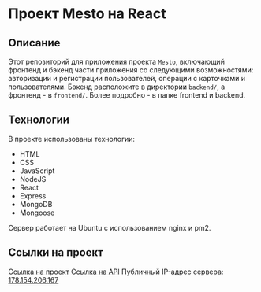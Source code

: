 # Проект Mesto на React

## Описание

Этот репозиторий для приложения проекта `Mesto`, включающий фронтенд и бэкенд части приложения со следующими возможностями: авторизации и регистрации пользователей, операции с карточками и пользователями. Бэкенд расположите в директории `backend/`, а фронтенд - в `frontend/`. Более подробно - в папке frontend и backend.

## Технологии

В проекте использованы технологии:
- HTML
- CSS
- JavaScript
- NodeJS
- React
- Express
- MongoDB
- Mongoose

Сервер работает на Ubuntu с использованием nginx и pm2.


## Ссылки на проект
  
[Ссылка на проект](https://mesto-aryamnov.nomoredomains.club/sign-in)
[Ссылка на API](https://api.mesto-aryamnov.nomoredomains.club/)
Публичный IP-адрес сервера: [178.154.206.167](http://178.154.206.167/) 